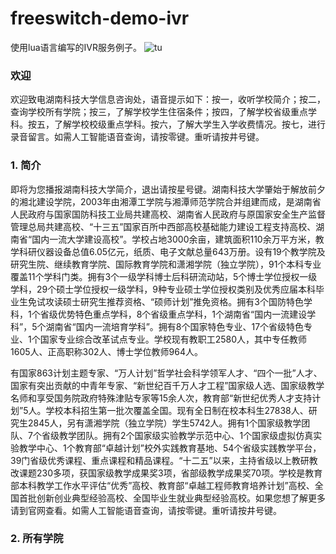 # freeswitch-demo-ivr
使用lua语言编写的IVR服务例子。
![tu](https://user-images.githubusercontent.com/42087739/54932969-bd1bac80-4f56-11e9-9a3c-4e4645abea4c.png)
### 欢迎
欢迎致电湖南科技大学信息咨询处，语音提示如下：按一，收听学校简介；按二，查询学校所有学院；按三，了解学校学生住宿条件；按四，了解学校省级重点学科。按五，了解学校校级重点学科。按六，了解大学生入学收费情况。按七，进行录音留言。如需人工智能语音查询，请按零键。重听请按井号键。

### 1. 简介
即将为您播报湖南科技大学简介，退出请按星号键。湖南科技大学肇始于解放前夕的湘北建设学院，2003年由湘潭工学院与湘潭师范学院合并组建而成，是湖南省人民政府与国家国防科技工业局共建高校、湖南省人民政府与原国家安全生产监督管理总局共建高校、“十三五”国家百所中西部高校基础能力建设工程支持高校、湖南省“国内一流大学建设高校”。学校占地3000余亩，建筑面积110余万平方米，教学科研仪器设备总值6.05亿元，纸质、电子文献总量643万册。设有19个教学院及研究生院、继续教育学院、国际教育学院和潇湘学院（独立学院），91个本科专业覆盖11个学科门类。拥有3个一级学科博士后科研流动站，5个博士学位授权一级学科，29个硕士学位授权一级学科，9种专业硕士学位授权类别及优秀应届本科毕业生免试攻读硕士研究生推荐资格、“硕师计划”推免资格。拥有3个国防特色学科，1个省级优势特色重点学科，8个省级重点学科，1个湖南省“国内一流建设学科”，5个湖南省“国内一流培育学科”。拥有8个国家特色专业、17个省级特色专业、1个国家专业综合改革试点专业。学校现有教职工2580人，其中专任教师1605人、正高职称302人、博士学位教师964人。

有国家863计划主题专家、“万人计划”哲学社会科学领军人才、“四个一批”人才、国家有突出贡献的中青年专家、“新世纪百千万人才工程”国家级人选、国家级教学名师和享受国务院政府特殊津贴专家等15余人次，教育部“新世纪优秀人才支持计划”5人。学校本科招生第一批次覆盖全国。现有全日制在校本科生27838人、研究生2845人，另有潇湘学院（独立学院）学生5742人。拥有1个国家级教学团队、7个省级教学团队。拥有2个国家级实验教学示范中心、1个国家级虚拟仿真实验教学中心、1个教育部“卓越计划”校外实践教育基地、54个省级实践教学平台，39门省级优秀课程、重点课程和精品课程。“十二五”以来，主持省级以上教研教改课题230多项，获国家级教学成果奖3项，省部级教学成果奖70项。学校是教育部本科教学工作水平评估“优秀”高校、教育部“卓越工程师教育培养计划”高校、全国首批创新创业典型经验高校、全国毕业生就业典型经验高校。如果您想了解更多请到官网查看。如需人工智能语音查询，请按零键。重听请按井号键。

### 2. 所有学院
